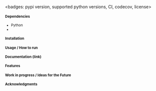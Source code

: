 # <Project Name>
<badges: pypi version, supported python versions, CI, codecov, license>

<small one line description of the project>

#### Dependencies
* Python <version>
* <other libraries>

#### Installation

#### Usage / How to run
<give code examples>

#### Documentation (link)

#### Features

#### Work in progress / Ideas for the Future
<list whats is being worked on or ideas>

#### Acknowledgments
